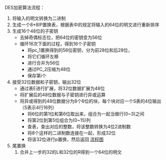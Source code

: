 DES加密算法流程：
1. 将输入的明文转换为二进制
2. 生成一个8*8IP置换表，根据表中的规定将输入的64位的明文进行重新排序
3. 生成16个48位的子密钥
	+ 去掉奇偶标志位，把64位的密钥变为56位
	+ 循环16次下面的过程，得到16个子密钥
		+ 将pc_1置换得到的56位密钥，分为前28位和后28位，
		+ 将它们循环左移
		+ 进行合并为56位
		+ 通过PC_2压缩为48位
		+ 保存第i个
4. 接受32位数据和子密钥，输出32位
	+ 通过表E进行扩展，将32位数据扩展为48位
	+ 将扩展后的48位数据与子密钥进行异或运算
	+ 将异或得到的48位数据分为8个6位的块，每个块对应一个S表的4位输出（S表示4行16列）
		+ 将6位的第1位和第6位取出来，组合为一起当做行(0~3)之间
		+ 将第2位到第5位组合为(0~15)列
		+ 查表，查出对应的整数，将该整数转换为4位2进制数
		+ 将8个这样的二进制数连接在一起，形成32位
		+ 将该32位进行p置换，然后返回
[流程图](http://img.blog.csdn.net/20141206183524406?watermark/2/text/aHR0cDovL2Jsb2cuY3Nkbi5uZXQvbGlzb25nbGlzb25nbGlzb25n/font/5a6L5L2T/fontsize/400/fill/I0JBQkFCMA==/dissolve/70/gravity/Center)
5. 尾置换
	1. 合并上一步的32的L和32位的R得到一个64位的明文

